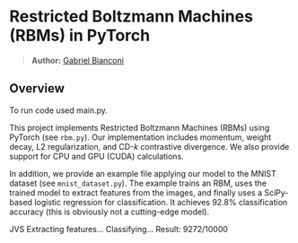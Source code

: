 # Restricted Boltzmann Machines (RBMs) in PyTorch

> **Author:** [Gabriel Bianconi](http://www.gabrielbianconi.com/)

## Overview


To run code used main.py.

This project implements Restricted Boltzmann Machines (RBMs) using PyTorch (see `rbm.py`). Our implementation includes momentum, weight decay, L2 regularization, and CD-*k* contrastive divergence. We also provide support for CPU and GPU (CUDA) calculations.

In addition, we provide an example file applying our model to the MNIST dataset (see `mnist_dataset.py`). The example trains an RBM, uses the trained model to extract features from the images, and finally uses a SciPy-based logistic regression for classification. It achieves 92.8% classification accuracy (this is obviously not a cutting-edge model).

JVS
Extracting features...
Classifying...
Result: 9272/10000
